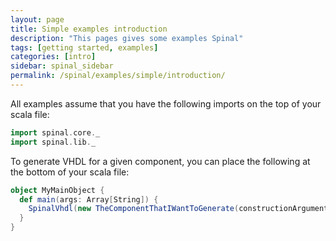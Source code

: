 ```yaml
---
layout: page
title: Simple examples introduction
description: "This pages gives some examples Spinal"
tags: [getting started, examples]
categories: [intro]
sidebar: spinal_sidebar
permalink: /spinal/examples/simple/introduction/
---
```


All examples assume that you have the following imports on the top of your scala file:

```scala
import spinal.core._
import spinal.lib._
```

To generate VHDL for a given component, you can place the following at the bottom of your scala file:

```scala
object MyMainObject {
  def main(args: Array[String]) {
    SpinalVhdl(new TheComponentThatIWantToGenerate(constructionArguments))   //Or SpinalVerilog
  }
}
```
